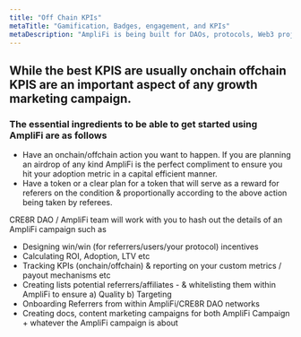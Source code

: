 ```yaml
---
title: "Off Chain KPIs"
metaTitle: "Gamification, Badges, engagement, and KPIs"
metaDescription: "AmpliFi is being built for DAOs, protocols, Web3 projects who want to create incentives around their KPIs. While the best KPIS are usually onchain offchain KPIS are an important aspect of any growth marketing campaign."
---
```


## While the best KPIS are usually onchain offchain KPIS are an important aspect of any growth marketing campaign.

### The essential ingredients to be able to get started using AmpliFi are as follows

* Have an onchain/offchain action you want to happen. If you are planning an airdrop of any kind AmpliFi is the perfect compliment to ensure you hit your adoption metric in a capital efficient manner.
* Have a token or a clear plan for a token that will serve as a reward for referers on the condition & proportionally according to the above action being taken by referees.




CRE8R DAO / AmpliFi team will work with you to hash out the details of an AmpliFi campaign such as

*  Designing win/win (for referrers/users/your protocol) incentives
*  Calculating ROI, Adoption, LTV etc
*  Tracking KPIs (onchain/offchain) & reporting on your custom metrics / payout mechanisms etc
*  Creating lists potential referrers/affiliates - & whitelisting them within AmpliFi to ensure a) Quality b) Targeting
*  Onboarding Referrers from within AmpliFi/CRE8R DAO networks
*  Creating docs, content marketing campaigns for both AmpliFi Campaign + whatever the AmpliFi campaign is about
